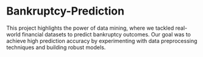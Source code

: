 # Bankruptcy-Prediction
This project highlights the power of data mining, where we tackled real-world financial datasets to predict bankruptcy outcomes. Our goal was to achieve high prediction accuracy by experimenting with data preprocessing techniques and building robust models.

